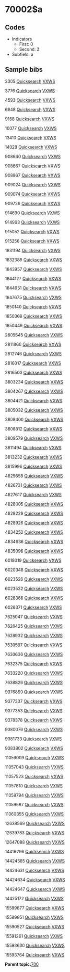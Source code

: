 # 70002$a

## Codes

-   Indicators
    -   First: 0
    -   Second: 2
-   Subfield: a

## Sample bibs

2305 [Quicksearch](https://search.library.yale.edu/catalog/2305) [VXWS](http://prodorbis.library.yale.edu:7014/vxws/GetHoldingsService?bibId=2305)

3776 [Quicksearch](https://search.library.yale.edu/catalog/3776) [VXWS](http://prodorbis.library.yale.edu:7014/vxws/GetHoldingsService?bibId=3776)

4593 [Quicksearch](https://search.library.yale.edu/catalog/4593) [VXWS](http://prodorbis.library.yale.edu:7014/vxws/GetHoldingsService?bibId=4593)

6948 [Quicksearch](https://search.library.yale.edu/catalog/6948) [VXWS](http://prodorbis.library.yale.edu:7014/vxws/GetHoldingsService?bibId=6948)

9168 [Quicksearch](https://search.library.yale.edu/catalog/9168) [VXWS](http://prodorbis.library.yale.edu:7014/vxws/GetHoldingsService?bibId=9168)

10077 [Quicksearch](https://search.library.yale.edu/catalog/10077) [VXWS](http://prodorbis.library.yale.edu:7014/vxws/GetHoldingsService?bibId=10077)

13410 [Quicksearch](https://search.library.yale.edu/catalog/13410) [VXWS](http://prodorbis.library.yale.edu:7014/vxws/GetHoldingsService?bibId=13410)

14028 [Quicksearch](https://search.library.yale.edu/catalog/14028) [VXWS](http://prodorbis.library.yale.edu:7014/vxws/GetHoldingsService?bibId=14028)

908640 [Quicksearch](https://search.library.yale.edu/catalog/908640) [VXWS](http://prodorbis.library.yale.edu:7014/vxws/GetHoldingsService?bibId=908640)

908667 [Quicksearch](https://search.library.yale.edu/catalog/908667) [VXWS](http://prodorbis.library.yale.edu:7014/vxws/GetHoldingsService?bibId=908667)

908867 [Quicksearch](https://search.library.yale.edu/catalog/908867) [VXWS](http://prodorbis.library.yale.edu:7014/vxws/GetHoldingsService?bibId=908867)

909024 [Quicksearch](https://search.library.yale.edu/catalog/909024) [VXWS](http://prodorbis.library.yale.edu:7014/vxws/GetHoldingsService?bibId=909024)

909074 [Quicksearch](https://search.library.yale.edu/catalog/909074) [VXWS](http://prodorbis.library.yale.edu:7014/vxws/GetHoldingsService?bibId=909074)

909729 [Quicksearch](https://search.library.yale.edu/catalog/909729) [VXWS](http://prodorbis.library.yale.edu:7014/vxws/GetHoldingsService?bibId=909729)

914690 [Quicksearch](https://search.library.yale.edu/catalog/914690) [VXWS](http://prodorbis.library.yale.edu:7014/vxws/GetHoldingsService?bibId=914690)

914963 [Quicksearch](https://search.library.yale.edu/catalog/914963) [VXWS](http://prodorbis.library.yale.edu:7014/vxws/GetHoldingsService?bibId=914963)

915052 [Quicksearch](https://search.library.yale.edu/catalog/915052) [VXWS](http://prodorbis.library.yale.edu:7014/vxws/GetHoldingsService?bibId=915052)

915256 [Quicksearch](https://search.library.yale.edu/catalog/915256) [VXWS](http://prodorbis.library.yale.edu:7014/vxws/GetHoldingsService?bibId=915256)

1831194 [Quicksearch](https://search.library.yale.edu/catalog/1831194) [VXWS](http://prodorbis.library.yale.edu:7014/vxws/GetHoldingsService?bibId=1831194)

1832389 [Quicksearch](https://search.library.yale.edu/catalog/1832389) [VXWS](http://prodorbis.library.yale.edu:7014/vxws/GetHoldingsService?bibId=1832389)

1843957 [Quicksearch](https://search.library.yale.edu/catalog/1843957) [VXWS](http://prodorbis.library.yale.edu:7014/vxws/GetHoldingsService?bibId=1843957)

1844127 [Quicksearch](https://search.library.yale.edu/catalog/1844127) [VXWS](http://prodorbis.library.yale.edu:7014/vxws/GetHoldingsService?bibId=1844127)

1844951 [Quicksearch](https://search.library.yale.edu/catalog/1844951) [VXWS](http://prodorbis.library.yale.edu:7014/vxws/GetHoldingsService?bibId=1844951)

1847675 [Quicksearch](https://search.library.yale.edu/catalog/1847675) [VXWS](http://prodorbis.library.yale.edu:7014/vxws/GetHoldingsService?bibId=1847675)

1850140 [Quicksearch](https://search.library.yale.edu/catalog/1850140) [VXWS](http://prodorbis.library.yale.edu:7014/vxws/GetHoldingsService?bibId=1850140)

1850369 [Quicksearch](https://search.library.yale.edu/catalog/1850369) [VXWS](http://prodorbis.library.yale.edu:7014/vxws/GetHoldingsService?bibId=1850369)

1850449 [Quicksearch](https://search.library.yale.edu/catalog/1850449) [VXWS](http://prodorbis.library.yale.edu:7014/vxws/GetHoldingsService?bibId=1850449)

2805545 [Quicksearch](https://search.library.yale.edu/catalog/2805545) [VXWS](http://prodorbis.library.yale.edu:7014/vxws/GetHoldingsService?bibId=2805545)

2811860 [Quicksearch](https://search.library.yale.edu/catalog/2811860) [VXWS](http://prodorbis.library.yale.edu:7014/vxws/GetHoldingsService?bibId=2811860)

2812746 [Quicksearch](https://search.library.yale.edu/catalog/2812746) [VXWS](http://prodorbis.library.yale.edu:7014/vxws/GetHoldingsService?bibId=2812746)

2816017 [Quicksearch](https://search.library.yale.edu/catalog/2816017) [VXWS](http://prodorbis.library.yale.edu:7014/vxws/GetHoldingsService?bibId=2816017)

2816503 [Quicksearch](https://search.library.yale.edu/catalog/2816503) [VXWS](http://prodorbis.library.yale.edu:7014/vxws/GetHoldingsService?bibId=2816503)

3803234 [Quicksearch](https://search.library.yale.edu/catalog/3803234) [VXWS](http://prodorbis.library.yale.edu:7014/vxws/GetHoldingsService?bibId=3803234)

3804267 [Quicksearch](https://search.library.yale.edu/catalog/3804267) [VXWS](http://prodorbis.library.yale.edu:7014/vxws/GetHoldingsService?bibId=3804267)

3804421 [Quicksearch](https://search.library.yale.edu/catalog/3804421) [VXWS](http://prodorbis.library.yale.edu:7014/vxws/GetHoldingsService?bibId=3804421)

3805032 [Quicksearch](https://search.library.yale.edu/catalog/3805032) [VXWS](http://prodorbis.library.yale.edu:7014/vxws/GetHoldingsService?bibId=3805032)

3808400 [Quicksearch](https://search.library.yale.edu/catalog/3808400) [VXWS](http://prodorbis.library.yale.edu:7014/vxws/GetHoldingsService?bibId=3808400)

3808812 [Quicksearch](https://search.library.yale.edu/catalog/3808812) [VXWS](http://prodorbis.library.yale.edu:7014/vxws/GetHoldingsService?bibId=3808812)

3809579 [Quicksearch](https://search.library.yale.edu/catalog/3809579) [VXWS](http://prodorbis.library.yale.edu:7014/vxws/GetHoldingsService?bibId=3809579)

3811494 [Quicksearch](https://search.library.yale.edu/catalog/3811494) [VXWS](http://prodorbis.library.yale.edu:7014/vxws/GetHoldingsService?bibId=3811494)

3813232 [Quicksearch](https://search.library.yale.edu/catalog/3813232) [VXWS](http://prodorbis.library.yale.edu:7014/vxws/GetHoldingsService?bibId=3813232)

3815996 [Quicksearch](https://search.library.yale.edu/catalog/3815996) [VXWS](http://prodorbis.library.yale.edu:7014/vxws/GetHoldingsService?bibId=3815996)

4825658 [Quicksearch](https://search.library.yale.edu/catalog/4825658) [VXWS](http://prodorbis.library.yale.edu:7014/vxws/GetHoldingsService?bibId=4825658)

4826731 [Quicksearch](https://search.library.yale.edu/catalog/4826731) [VXWS](http://prodorbis.library.yale.edu:7014/vxws/GetHoldingsService?bibId=4826731)

4827617 [Quicksearch](https://search.library.yale.edu/catalog/4827617) [VXWS](http://prodorbis.library.yale.edu:7014/vxws/GetHoldingsService?bibId=4827617)

4828005 [Quicksearch](https://search.library.yale.edu/catalog/4828005) [VXWS](http://prodorbis.library.yale.edu:7014/vxws/GetHoldingsService?bibId=4828005)

4828229 [Quicksearch](https://search.library.yale.edu/catalog/4828229) [VXWS](http://prodorbis.library.yale.edu:7014/vxws/GetHoldingsService?bibId=4828229)

4828926 [Quicksearch](https://search.library.yale.edu/catalog/4828926) [VXWS](http://prodorbis.library.yale.edu:7014/vxws/GetHoldingsService?bibId=4828926)

4834252 [Quicksearch](https://search.library.yale.edu/catalog/4834252) [VXWS](http://prodorbis.library.yale.edu:7014/vxws/GetHoldingsService?bibId=4834252)

4834636 [Quicksearch](https://search.library.yale.edu/catalog/4834636) [VXWS](http://prodorbis.library.yale.edu:7014/vxws/GetHoldingsService?bibId=4834636)

4835096 [Quicksearch](https://search.library.yale.edu/catalog/4835096) [VXWS](http://prodorbis.library.yale.edu:7014/vxws/GetHoldingsService?bibId=4835096)

6018019 [Quicksearch](https://search.library.yale.edu/catalog/6018019) [VXWS](http://prodorbis.library.yale.edu:7014/vxws/GetHoldingsService?bibId=6018019)

6020348 [Quicksearch](https://search.library.yale.edu/catalog/6020348) [VXWS](http://prodorbis.library.yale.edu:7014/vxws/GetHoldingsService?bibId=6020348)

6023526 [Quicksearch](https://search.library.yale.edu/catalog/6023526) [VXWS](http://prodorbis.library.yale.edu:7014/vxws/GetHoldingsService?bibId=6023526)

6023532 [Quicksearch](https://search.library.yale.edu/catalog/6023532) [VXWS](http://prodorbis.library.yale.edu:7014/vxws/GetHoldingsService?bibId=6023532)

6026366 [Quicksearch](https://search.library.yale.edu/catalog/6026366) [VXWS](http://prodorbis.library.yale.edu:7014/vxws/GetHoldingsService?bibId=6026366)

6026371 [Quicksearch](https://search.library.yale.edu/catalog/6026371) [VXWS](http://prodorbis.library.yale.edu:7014/vxws/GetHoldingsService?bibId=6026371)

7625047 [Quicksearch](https://search.library.yale.edu/catalog/7625047) [VXWS](http://prodorbis.library.yale.edu:7014/vxws/GetHoldingsService?bibId=7625047)

7626425 [Quicksearch](https://search.library.yale.edu/catalog/7626425) [VXWS](http://prodorbis.library.yale.edu:7014/vxws/GetHoldingsService?bibId=7626425)

7628932 [Quicksearch](https://search.library.yale.edu/catalog/7628932) [VXWS](http://prodorbis.library.yale.edu:7014/vxws/GetHoldingsService?bibId=7628932)

7630597 [Quicksearch](https://search.library.yale.edu/catalog/7630597) [VXWS](http://prodorbis.library.yale.edu:7014/vxws/GetHoldingsService?bibId=7630597)

7630636 [Quicksearch](https://search.library.yale.edu/catalog/7630636) [VXWS](http://prodorbis.library.yale.edu:7014/vxws/GetHoldingsService?bibId=7630636)

7632375 [Quicksearch](https://search.library.yale.edu/catalog/7632375) [VXWS](http://prodorbis.library.yale.edu:7014/vxws/GetHoldingsService?bibId=7632375)

7633220 [Quicksearch](https://search.library.yale.edu/catalog/7633220) [VXWS](http://prodorbis.library.yale.edu:7014/vxws/GetHoldingsService?bibId=7633220)

7638826 [Quicksearch](https://search.library.yale.edu/catalog/7638826) [VXWS](http://prodorbis.library.yale.edu:7014/vxws/GetHoldingsService?bibId=7638826)

9376890 [Quicksearch](https://search.library.yale.edu/catalog/9376890) [VXWS](http://prodorbis.library.yale.edu:7014/vxws/GetHoldingsService?bibId=9376890)

9377337 [Quicksearch](https://search.library.yale.edu/catalog/9377337) [VXWS](http://prodorbis.library.yale.edu:7014/vxws/GetHoldingsService?bibId=9377337)

9377353 [Quicksearch](https://search.library.yale.edu/catalog/9377353) [VXWS](http://prodorbis.library.yale.edu:7014/vxws/GetHoldingsService?bibId=9377353)

9378378 [Quicksearch](https://search.library.yale.edu/catalog/9378378) [VXWS](http://prodorbis.library.yale.edu:7014/vxws/GetHoldingsService?bibId=9378378)

9380076 [Quicksearch](https://search.library.yale.edu/catalog/9380076) [VXWS](http://prodorbis.library.yale.edu:7014/vxws/GetHoldingsService?bibId=9380076)

9381733 [Quicksearch](https://search.library.yale.edu/catalog/9381733) [VXWS](http://prodorbis.library.yale.edu:7014/vxws/GetHoldingsService?bibId=9381733)

9383802 [Quicksearch](https://search.library.yale.edu/catalog/9383802) [VXWS](http://prodorbis.library.yale.edu:7014/vxws/GetHoldingsService?bibId=9383802)

11056009 [Quicksearch](https://search.library.yale.edu/catalog/11056009) [VXWS](http://prodorbis.library.yale.edu:7014/vxws/GetHoldingsService?bibId=11056009)

11057043 [Quicksearch](https://search.library.yale.edu/catalog/11057043) [VXWS](http://prodorbis.library.yale.edu:7014/vxws/GetHoldingsService?bibId=11057043)

11057523 [Quicksearch](https://search.library.yale.edu/catalog/11057523) [VXWS](http://prodorbis.library.yale.edu:7014/vxws/GetHoldingsService?bibId=11057523)

11057810 [Quicksearch](https://search.library.yale.edu/catalog/11057810) [VXWS](http://prodorbis.library.yale.edu:7014/vxws/GetHoldingsService?bibId=11057810)

11058794 [Quicksearch](https://search.library.yale.edu/catalog/11058794) [VXWS](http://prodorbis.library.yale.edu:7014/vxws/GetHoldingsService?bibId=11058794)

11059587 [Quicksearch](https://search.library.yale.edu/catalog/11059587) [VXWS](http://prodorbis.library.yale.edu:7014/vxws/GetHoldingsService?bibId=11059587)

11060355 [Quicksearch](https://search.library.yale.edu/catalog/11060355) [VXWS](http://prodorbis.library.yale.edu:7014/vxws/GetHoldingsService?bibId=11060355)

12638569 [Quicksearch](https://search.library.yale.edu/catalog/12638569) [VXWS](http://prodorbis.library.yale.edu:7014/vxws/GetHoldingsService?bibId=12638569)

12639783 [Quicksearch](https://search.library.yale.edu/catalog/12639783) [VXWS](http://prodorbis.library.yale.edu:7014/vxws/GetHoldingsService?bibId=12639783)

12647088 [Quicksearch](https://search.library.yale.edu/catalog/12647088) [VXWS](http://prodorbis.library.yale.edu:7014/vxws/GetHoldingsService?bibId=12647088)

14416296 [Quicksearch](https://search.library.yale.edu/catalog/14416296) [VXWS](http://prodorbis.library.yale.edu:7014/vxws/GetHoldingsService?bibId=14416296)

14424585 [Quicksearch](https://search.library.yale.edu/catalog/14424585) [VXWS](http://prodorbis.library.yale.edu:7014/vxws/GetHoldingsService?bibId=14424585)

14424631 [Quicksearch](https://search.library.yale.edu/catalog/14424631) [VXWS](http://prodorbis.library.yale.edu:7014/vxws/GetHoldingsService?bibId=14424631)

14424634 [Quicksearch](https://search.library.yale.edu/catalog/14424634) [VXWS](http://prodorbis.library.yale.edu:7014/vxws/GetHoldingsService?bibId=14424634)

14424647 [Quicksearch](https://search.library.yale.edu/catalog/14424647) [VXWS](http://prodorbis.library.yale.edu:7014/vxws/GetHoldingsService?bibId=14424647)

14425172 [Quicksearch](https://search.library.yale.edu/catalog/14425172) [VXWS](http://prodorbis.library.yale.edu:7014/vxws/GetHoldingsService?bibId=14425172)

15589877 [Quicksearch](https://search.library.yale.edu/catalog/15589877) [VXWS](http://prodorbis.library.yale.edu:7014/vxws/GetHoldingsService?bibId=15589877)

15589951 [Quicksearch](https://search.library.yale.edu/catalog/15589951) [VXWS](http://prodorbis.library.yale.edu:7014/vxws/GetHoldingsService?bibId=15589951)

15590527 [Quicksearch](https://search.library.yale.edu/catalog/15590527) [VXWS](http://prodorbis.library.yale.edu:7014/vxws/GetHoldingsService?bibId=15590527)

15591261 [Quicksearch](https://search.library.yale.edu/catalog/15591261) [VXWS](http://prodorbis.library.yale.edu:7014/vxws/GetHoldingsService?bibId=15591261)

15593630 [Quicksearch](https://search.library.yale.edu/catalog/15593630) [VXWS](http://prodorbis.library.yale.edu:7014/vxws/GetHoldingsService?bibId=15593630)

15593764 [Quicksearch](https://search.library.yale.edu/catalog/15593764) [VXWS](http://prodorbis.library.yale.edu:7014/vxws/GetHoldingsService?bibId=15593764)

**Parent topic:**[700](../../tags/700/700.md)

